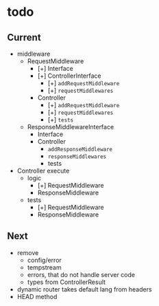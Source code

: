 # todo

## Current

- middleware
  - RequestMiddleware
    - [+] Interface
    - [+] ControllerInterface
      - [+] `addRequestMiddleware`
      - [+] `requestMiddlewares`
    - Controller
      - [+] `addRequestMiddleware`
      - [+] `requestMiddlewares`
      - [+] `tests`
  - ResponseMiddlewareInterface
    - Interface
    - Controller
      - `addResponseMiddleware`
      - `responseMiddlewares`
      - tests
- Controller execute
  - logic
    - [+] RequestMiddleware
    - ResponseMiddleware
  - tests
    - [+] RequestMiddleware
    - ResponseMiddleware

## Next

- remove
  - config/error
  - tempstream
  - errors, that do not handle server code
  - types from ControllerResult
- dynamic router takes default lang from headers  
- HEAD method
